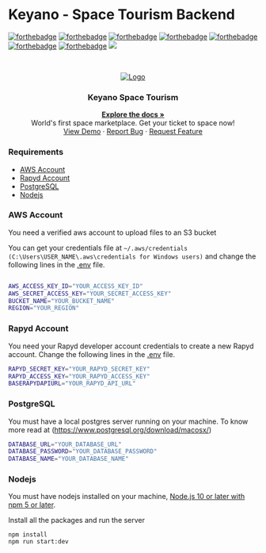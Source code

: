 # Keyano - Space Tourism Backend

[![forthebadge](https://forthebadge.com/images/badges/built-with-love.svg)](https://forthebadge.com)
[![forthebadge](https://forthebadge.com/images/badges/open-source.svg)](https://forthebadge.com)
[![forthebadge](https://forthebadge.com/images/badges/made-with-typescript.svg)](https://forthebadge.com)
[![forthebadge](https://forthebadge.com/images/badges/made-with-javascript.svg)](https://forthebadge.com)
[![forthebadge](https://forthebadge.com/images/badges/made-with-markdown.svg)](https://forthebadge.com)
[![forthebadge](https://forthebadge.com/images/badges/check-it-out.svg)](https://forthebadge.com)
[![forthebadge](https://forthebadge.com/images/badges/uses-git.svg)](https://forthebadge.com)
![](https://img.shields.io/badge/Amazon_AWS-232F3E?style=for-the-badge&logo=amazon-aws&logoColor=white)

<!-- PROJECT LOGO -->
<br />
<p align="center">
  <a href="https://github.com/sarthakarora1208/space-tourism-backend">
    <img src="https://user-images.githubusercontent.com/42542489/181535957-35921d70-45d1-4a3f-8388-403b014d6431.gif" alt="Logo">
  </a>

  <h3 align="center">Keyano Space Tourism</h3>

  <p align="center">
    <a href="https://devpost.com/software/keyano-space-tourism"><strong>Explore the docs »</strong></a>
    <br />
	World's first space marketplace. Get your ticket to space now!
    <br />
    <a href="https://youtu.be/eOFrOCmDVV4">View Demo</a>
    ·
    <a href="https://github.com/sarthakarora1208/space-tourism-backend/issues">Report Bug</a>
    ·
    <a href="https://github.com/sarthakarora1208/space-tourism-backend/issues">Request Feature</a>
  </p>
</p>

### Requirements

- [AWS Account](#AWS-Account)
- [Rapyd Account](#Rapyd-Account)
- [PostgreSQL](#PostgreSQL)
- [Nodejs](#Nodejs)

### AWS Account

You need a verified aws account to upload files to an S3 bucket

You can get your credentials file at `~/.aws/credentials (C:\Users\USER_NAME\.aws\credentials for Windows users)` and change the following lines in the [.env](./src/config/config.env) file.

```bash

AWS_ACCESS_KEY_ID="YOUR_ACCESS_KEY_ID"
AWS_SECRET_ACCESS_KEY="YOUR_SECRET_ACCESS_KEY"
BUCKET_NAME="YOUR_BUCKET_NAME"
REGION="YOUR_REGION"
```

### Rapyd Account

You need your Rapyd developer account credentials to create a new Rapyd account. Change the following lines in the [.env](./src/config/config.env) file.

```bash
RAPYD_SECRET_KEY="YOUR_RAPYD_SECRET_KEY"
RAPYD_ACCESS_KEY="YOUR_RAPYD_ACCESS_KEY"
BASERAPYDAPIURL="YOUR_RAPYD_API_URL"
```

### PostgreSQL

You must have a local postgres server running on your machine. To know more read at (https://www.postgresql.org/download/macosx/)

```bash
DATABASE_URL="YOUR_DATABASE_URL"
DATABASE_PASSWORD="YOUR_DATABASE_PASSWORD"
DATABASE_NAME="YOUR_DATABASE_NAME"
```

### Nodejs

You must have nodejs installed on your machine, [Node.js 10 or later with npm 5 or later](https://nodejs.org/en/download/).

Install all the packages and run the server

```
npm install
npm run start:dev
```

